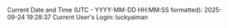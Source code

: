 Current Date and Time (UTC - YYYY-MM-DD HH:MM:SS formatted): 2025-09-24 19:28:37
Current User's Login: luckyaiman
